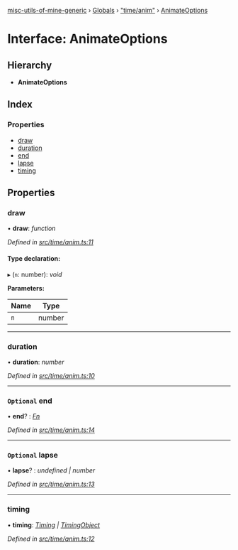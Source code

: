 [misc-utils-of-mine-generic](../README.md) › [Globals](../globals.md) › ["time/anim"](../modules/_time_anim_.md) › [AnimateOptions](_time_anim_.animateoptions.md)

# Interface: AnimateOptions

## Hierarchy

* **AnimateOptions**

## Index

### Properties

* [draw](_time_anim_.animateoptions.md#draw)
* [duration](_time_anim_.animateoptions.md#duration)
* [end](_time_anim_.animateoptions.md#optional-end)
* [lapse](_time_anim_.animateoptions.md#optional-lapse)
* [timing](_time_anim_.animateoptions.md#timing)

## Properties

###  draw

• **draw**: *function*

*Defined in [src/time/anim.ts:11](https://github.com/cancerberoSgx/misc-utils-of-mine/blob/4b5e32c/misc-utils-of-mine-generic/src/time/anim.ts#L11)*

#### Type declaration:

▸ (`n`: number): *void*

**Parameters:**

Name | Type |
------ | ------ |
`n` | number |

___

###  duration

• **duration**: *number*

*Defined in [src/time/anim.ts:10](https://github.com/cancerberoSgx/misc-utils-of-mine/blob/4b5e32c/misc-utils-of-mine-generic/src/time/anim.ts#L10)*

___

### `Optional` end

• **end**? : *[Fn](../modules/_type_.md#fn)*

*Defined in [src/time/anim.ts:14](https://github.com/cancerberoSgx/misc-utils-of-mine/blob/4b5e32c/misc-utils-of-mine-generic/src/time/anim.ts#L14)*

___

### `Optional` lapse

• **lapse**? : *undefined | number*

*Defined in [src/time/anim.ts:13](https://github.com/cancerberoSgx/misc-utils-of-mine/blob/4b5e32c/misc-utils-of-mine-generic/src/time/anim.ts#L13)*

___

###  timing

• **timing**: *[Timing](../modules/_time_anim_.md#timing) | [TimingObject](../modules/_time_anim_.md#timingobject)*

*Defined in [src/time/anim.ts:12](https://github.com/cancerberoSgx/misc-utils-of-mine/blob/4b5e32c/misc-utils-of-mine-generic/src/time/anim.ts#L12)*
